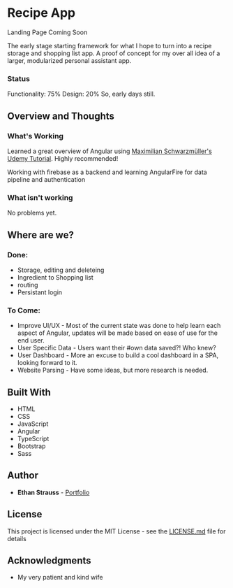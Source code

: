 # Recipe App
Landing Page Coming Soon

The early stage starting framework for what I hope to turn into a recipe storage and shopping list app. A proof of concept for my over all idea of a larger, modularized personal assistant app. 

### Status

Functionality: 75%
Design: 20%
So, early days still.

## Overview and Thoughts

### What's Working

Learned a great overview of Angular using [Maximilian Schwarzmüller's Udemy Tutorial](https://www.udemy.com/the-complete-guide-to-angular-2/). Highly recommended! 

Working with firebase as a backend and learning AngularFire for data pipeline and authentication

### What isn't working

No problems yet.

## Where are we?

### Done:

* Storage, editing and deleteing
* Ingredient to Shopping list
* routing
* Persistant login 

### To Come:

* Improve UI/UX - Most of the current state was done to help learn each aspect of Angular, updates will be made based on ease of use for the end user. 
* User Specific Data - Users want their #own data saved?! Who knew?
* User Dashboard - More an excuse to build a cool dashboard in a SPA, looking forward to it.
* Website Parsing - Have some ideas, but more research is needed. 


## Built With

* HTML
* CSS
* JavaScript
* Angular
* TypeScript
* Bootstrap
* Sass

## Author

* **Ethan Strauss** - [Portfolio](https://dotethan.github.io)

## License

This project is licensed under the MIT License - see the [LICENSE.md](LICENSE.md) file for details

## Acknowledgments

* My very patient and kind wife

